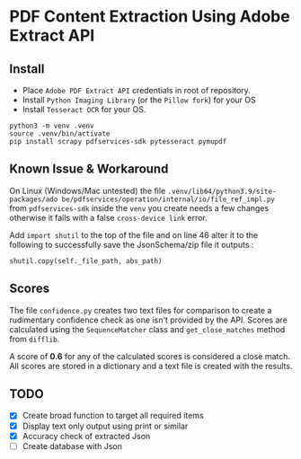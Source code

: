 # PDF Content Extraction Using Adobe Extract API

## Install
- Place `Adobe PDF Extract API` credentials in root of repository.
- Install `Python Imaging Library` (or the `Pillow fork`) for your OS
- Install `Tesseract OCR` for your OS.

```
python3 -m venv .venv
source .venv/bin/activate
pip install scrapy pdfservices-sdk pytesseract pymupdf
```

## Known Issue & Workaround
On Linux (Windows/Mac untested) the file `.venv/lib64/python3.9/site-packages/ado
be/pdfservices/operation/internal/io/file_ref_impl.py` from `pdfservices-sdk` 
inside the `venv` you create needs a few changes otherwise it fails with a 
false `cross-device link` error.

Add `import shutil` to the top of the file and on line 46 alter it to the 
following to successfully save the JsonSchema/zip file it outputs :

```
shutil.copy(self._file_path, abs_path)
```

## Scores
The file `confidence.py` creates two text files for comparison to create a 
rudimentary confidence check as one isn't provided by the API. Scores are 
calculated using the `SequenceMatcher` class and `get_close_matches` method from 
`difflib`. 

A score of **0.6** for any of the calculated scores is considered a close match. 
All scores are stored in a dictionary and a text file is created with the 
results.

## TODO
- [x] Create broad function to target all required items
- [x] Display text only output using print or similar
- [x] Accuracy check of extracted Json
- [ ] Create database with Json
